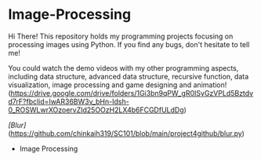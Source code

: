 # Image-Processing
Hi There! This repository holds my programming projects focusing on processing images using Python. If you find any bugs, don't hesitate to tell me!

You could watch the demo videos with my other programming aspects, including data structure, advanced data structure, recursive function, data visualization, image processing and game designing and animation! (https://drive.google.com/drive/folders/1Gi3bn9qPW_gR0ISyGzVPLd5Bztdvd7rF?fbclid=IwAR36BW3v_bHn-Idsh-0_ROSWLwrXOzoervZId25OOzH2LX4b6FCGDfULdDg)


*[Blur]*(https://github.com/chinkaih319/SC101/blob/main/project4github/blur.py)
  * Image Processing
